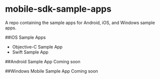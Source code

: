 # mobile-sdk-sample-apps
A repo containing the sample apps for Android, iOS, and Windows sample apps.

##iOS Sample Apps
* Objective-C Sample App
* Swift Sample App

##Android Sample App
Coming soon

##Windows Mobile Sample App
Coming soon


